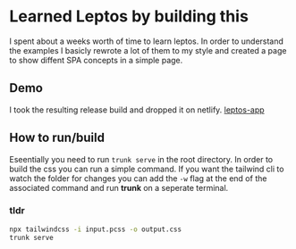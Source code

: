 # Learned Leptos by building this

I spent about a weeks worth of time to learn leptos. In order to understand the examples I basicly rewrote a lot of them to my style and created a page to show diffent SPA concepts in a simple page.

## Demo

I took the resulting release build and dropped it on netlify. [leptos-app](https://fascinating-heliotrope-4ad20c.netlify.app/)

## How to run/build

Eseentially you need to run `trunk serve` in the root directory. In order to build the css you can run a simple command. If you want the tailwind cli to watch the folder for changes you can add the `-w` flag at the end of the associated command and run **trunk** on a seperate terminal.

### tldr

```bash
npx tailwindcss -i input.pcss -o output.css
trunk serve
```
